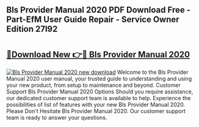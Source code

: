 ## Bls Provider Manual 2020 PDF Download Free - Part-EfM User Guide Repair - Service Owner Edition 27l92

# <h2><a href="http://bc16267.oget.top/?id=Bls+Provider+Manual+2020">🔗Download New 👉🔴 Bls Provider Manual 2020</a></h2>

[![Bls Provider Manual 2020 new download](https://i.imgur.com/5g1atiW.png)](http://bc16267.oget.top/?id=Bls+Provider+Manual+2020)
Welcome to the Bls Provider Manual 2020 user manual, your trusted guide to understanding and using your new product, from setup to maintenance and beyond. Customer Support Bls Provider Manual 2020 Options Should you require assistance, our dedicated customer support team is available to help. Experience the possibilities of list of features with your new Bls Provider Manual 2020. Please Don't Hesitate Bls Provider Manual 2020. Our customer support team is ready to answer your questions.

